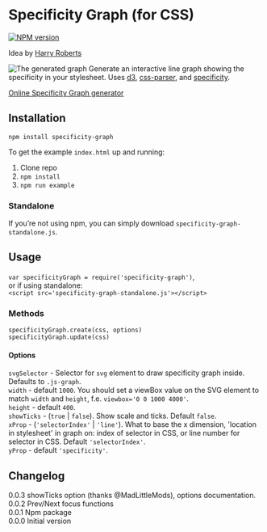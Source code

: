 # Specificity Graph (for CSS)
[![NPM version](https://badge.fury.io/js/specificity-graph.svg)](http://badge.fury.io/js/specificity-graph)

Idea by [Harry Roberts](http://csswizardry.com/2014/10/the-specificity-graph/)

![The generated graph](https://raw.githubusercontent.com/pocketjoso/specificity-graph/master/img/example-graph.png)
Generate an interactive line graph showing the specificity in your stylesheet. Uses [d3](https://github.com/mbostock/d3), [css-parser](https://github.com/reworkcss/css-parse), and [specificity](https://github.com/keeganstreet/specificity).

[Online Specificity Graph generator](http://jonassebastianohlsson.com/specificity-graph/)

## Installation
`npm install specificity-graph`

To get the example `index.html` up and running:  
1. Clone repo  
2. `npm install`  
3. `npm run example`

### Standalone
If you’re not using npm, you can simply download `specificity-graph-standalone.js`.


## Usage
`var specificityGraph = require('specificity-graph')`,  
or if using standalone:  
`<script src='specificity-graph-standalone.js'></script>`


### Methods
`specificityGraph.create(css, options)`  
`specificityGraph.update(css)`

#### Options
`svgSelector` - Selector for `svg` element to draw specificity graph inside.
Defaults to `.js-graph`.  
`width` - default `1000`. You should set a viewBox value on the SVG element
to match `width` and `height`, f.e. `viewbox='0 0 1000 4000'`.  
`height` - default `400`.  
`showTicks` - (`true` | `false`). Show scale and ticks. Default `false`.  
`xProp` - (`'selectorIndex'` | `'line'`). What to base the x dimension,
 'location in stylesheet' in graph on: index of selector in CSS, or line number
 for selector in CSS. Default `'selectorIndex'`.  
`yProp` - default `'specificity'`.


## Changelog
0.0.3 showTicks option (thanks @MadLittleMods), options documentation.  
0.0.2 Prev/Next focus functions  
0.0.1 Npm package  
0.0.0 Initial version  
